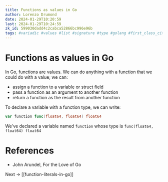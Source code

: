 ```yaml
---
title: Functions as values in Go
author: Lorenzo Drumond
date: 2024-01-29T10:20:59
last: 2024-01-29T10:24:59
zk_id: 599030dadd4c2cabca52866bc996e96b
tags: #variadic #values #list #signature #type #golang #first_class_citizens #body #parameters #expression #tuple #functions #declare
---
```



# Functions as values in Go
In Go, functions are values. We can do anything with a function that we could do with a value; we can:
- assign a function to a variable or struct field
- pass a function as an argument to another function
- return a function as the result from another function


To declare a variable with a function type, we can write:
```go
var function func(float64, float64) float64
```

We've declared a variable named `function` whose type is `func(float64, float64) float64`

# References
- John Arundel, For the Love of Go

Next -> [[function-literals-in-go]]
